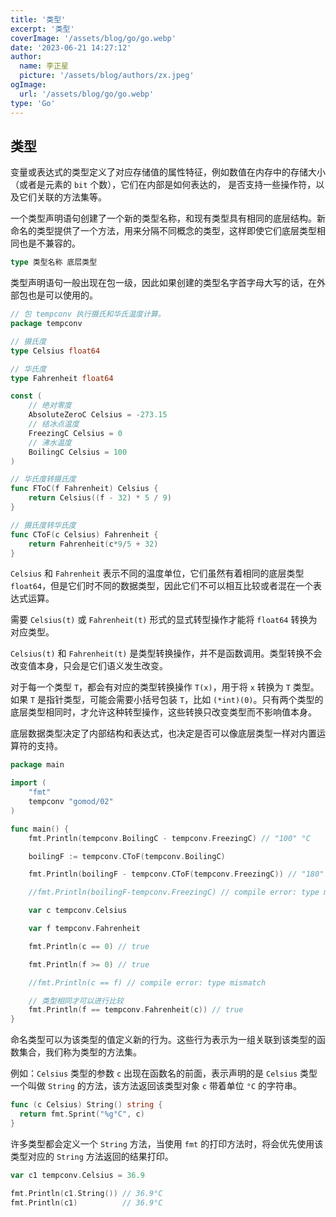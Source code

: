 ```yaml
---
title: '类型'
excerpt: '类型'
coverImage: '/assets/blog/go/go.webp'
date: '2023-06-21 14:27:12'
author:
  name: 李正星
  picture: '/assets/blog/authors/zx.jpeg'
ogImage:
  url: '/assets/blog/go/go.webp'
type: 'Go'
---
```


## 类型

变量或表达式的类型定义了对应存储值的属性特征，例如数值在内存中的存储大小（或者是元素的 `bit` 个数），它们在内部是如何表达的，
是否支持一些操作符，以及它们关联的方法集等。

一个类型声明语句创建了一个新的类型名称，和现有类型具有相同的底层结构。新命名的类型提供了一个方法，用来分隔不同概念的类型，这样即使它们底层类型相同也是不兼容的。

```go
type 类型名称 底层类型
```

类型声明语句一般出现在包一级，因此如果创建的类型名字首字母大写的话，在外部包也是可以使用的。

```go
// 包 tempconv 执行摄氏和华氏温度计算。
package tempconv

// 摄氏度
type Celsius float64

// 华氏度
type Fahrenheit float64

const (
	// 绝对零度
	AbsoluteZeroC Celsius = -273.15
	// 结冰点温度
	FreezingC Celsius = 0
	// 沸水温度
	BoilingC Celsius = 100
)

// 华氏度转摄氏度
func FToC(f Fahrenheit) Celsius {
	return Celsius((f - 32) * 5 / 9)
}

// 摄氏度转华氏度
func CToF(c Celsius) Fahrenheit {
	return Fahrenheit(c*9/5 + 32)
}
```

`Celsius` 和 `Fahrenheit` 表示不同的温度单位，它们虽然有着相同的底层类型 `float64`，但是它们时不同的数据类型，因此它们不可以相互比较或者混在一个表达式运算。

需要 `Celsius(t)` 或 `Fahrenheit(t)` 形式的显式转型操作才能将 `float64` 转换为对应类型。

`Celsius(t)` 和 `Fahrenheit(t)` 是类型转换操作，并不是函数调用。类型转换不会改变值本身，只会是它们语义发生改变。

对于每一个类型 `T`，都会有对应的类型转换操作 `T(x)`，用于将 `x` 转换为 `T` 类型。如果 `T` 是指针类型，可能会需要小括号包装 `T`，比如 `(*int)(0)`。只有两个类型的底层类型相同时，才允许这种转型操作，这些转换只改变类型而不影响值本身。

底层数据类型决定了内部结构和表达式，也决定是否可以像底层类型一样对内置运算符的支持。

```go
package main

import (
	"fmt"
	tempconv "gomod/02"
)

func main() {
	fmt.Println(tempconv.BoilingC - tempconv.FreezingC) // "100" °C

	boilingF := tempconv.CToF(tempconv.BoilingC)

	fmt.Println(boilingF - tempconv.CToF(tempconv.FreezingC)) // "180" °F

	//fmt.Println(boilingF-tempconv.FreezingC) // compile error: type mismatch

	var c tempconv.Celsius

	var f tempconv.Fahrenheit

	fmt.Println(c == 0) // true

	fmt.Println(f >= 0) // true

	//fmt.Println(c == f) // compile error: type mismatch

	// 类型相同才可以进行比较
	fmt.Println(f == tempconv.Fahrenheit(c)) // true
}
```

命名类型可以为该类型的值定义新的行为。这些行为表示为一组关联到该类型的函数集合，我们称为类型的方法集。

例如：`Celsius` 类型的参数 `c` 出现在函数名的前面，表示声明的是 `Celsius` 类型一个叫做 `String` 的方法，该方法返回该类型对象 `c` 带着单位 `°C` 的字符串。

```go
func (c Celsius) String() string {
  return fmt.Sprint("%g°C", c)
}
```

许多类型都会定义一个 `String` 方法，当使用 `fmt` 的打印方法时，将会优先使用该类型对应的 `String` 方法返回的结果打印。

```go
var c1 tempconv.Celsius = 36.9

fmt.Println(c1.String()) // 36.9°C
fmt.Println(c1)          // 36.9°C
```
